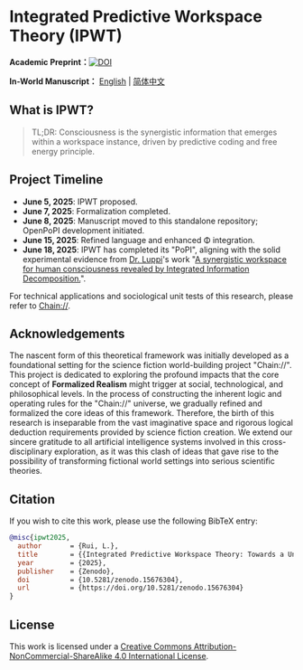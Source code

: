 # Integrated Predictive Workspace Theory (IPWT)

**Academic Preprint：**[![DOI](https://zenodo.org/badge/DOI/10.5281/zenodo.15676304.svg)](https://doi.org/10.5281/zenodo.15676304)

**In-World Manuscript：** [English](IPWT_en.md) | [简体中文](IPWT.md)

## What is IPWT?

> TL;DR: Consciousness is the synergistic information that emerges within a workspace instance, driven by predictive coding and free energy principle.

## Project Timeline

- **June 5, 2025**: IPWT proposed.
- **June 7, 2025**: Formalization completed.
- **June 8, 2025**: Manuscript moved to this standalone repository; OpenPoPI development initiated.
- **June 15, 2025**: Refined language and enhanced Φ integration.
- **June 18, 2025**: IPWT has completed its "PoPI", aligning with the solid experimental evidence from [Dr. Luppi](https://github.com/andrealuppi)'s work "[A synergistic workspace for human consciousness revealed by Integrated Information Decomposition.](https://doi.org/10.7554/eLife.88173)".

For technical applications and sociological unit tests of this research, please refer to [Chain://](https://github.com/dmf-archive/dmf-archive.github.io/).

## Acknowledgements

The nascent form of this theoretical framework was initially developed as a foundational setting for the science fiction world-building project "Chain://". This project is dedicated to exploring the profound impacts that the core concept of **Formalized Realism** might trigger at social, technological, and philosophical levels. In the process of constructing the inherent logic and operating rules for the "Chain://" universe, we gradually refined and formalized the core ideas of this framework. Therefore, the birth of this research is inseparable from the vast imaginative space and rigorous logical deduction requirements provided by science fiction creation. We extend our sincere gratitude to all artificial intelligence systems involved in this cross-disciplinary exploration, as it was this clash of ideas that gave rise to the possibility of transforming fictional world settings into serious scientific theories.

## Citation

If you wish to cite this work, please use the following BibTeX entry:

```bibtex
@misc{ipwt2025,
  author       = {Rui, L.},
  title        = {{Integrated Predictive Workspace Theory: Towards a Unified Framework for the Science of Consciousness}},
  year         = {2025},
  publisher    = {Zenodo},
  doi          = {10.5281/zenodo.15676304},
  url          = {https://doi.org/10.5281/zenodo.15676304}
}
```

## License

This work is licensed under a [Creative Commons Attribution-NonCommercial-ShareAlike 4.0 International License](https://creativecommons.org/licenses/by-nc-sa/4.0/).
